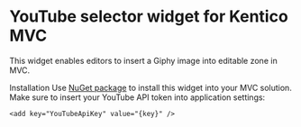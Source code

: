 # YouTube selector widget for Kentico MVC
This widget enables editors to insert a Giphy image into editable zone in MVC.

Installation
Use [NuGet package](https://github.com/ondrabus/kentico-mvcwidget-giphy-selector/blob/master/Kentico.Mvcwidget.GiphySelector.12.0.0.nupkg) to install this widget into your MVC solution. Make sure to insert your YouTube API token into application settings:

`<add key="YouTubeApiKey" value="{key}" />`
